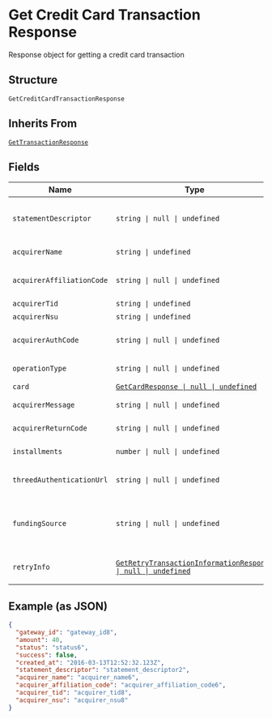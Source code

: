 
# Get Credit Card Transaction Response

Response object for getting a credit card transaction

## Structure

`GetCreditCardTransactionResponse`

## Inherits From

[`GetTransactionResponse`](../../doc/models/get-transaction-response.md)

## Fields

| Name | Type | Tags | Description |
|  --- | --- | --- | --- |
| `statementDescriptor` | `string \| null \| undefined` | Optional | Text that will appear on the credit card's statement |
| `acquirerName` | `string \| undefined` | Optional | Acquirer name |
| `acquirerAffiliationCode` | `string \| null \| undefined` | Optional | Aquirer affiliation code |
| `acquirerTid` | `string \| undefined` | Optional | Acquirer TID |
| `acquirerNsu` | `string \| undefined` | Optional | Acquirer NSU |
| `acquirerAuthCode` | `string \| null \| undefined` | Optional | Acquirer authorization code |
| `operationType` | `string \| null \| undefined` | Optional | Operation type |
| `card` | [`GetCardResponse \| null \| undefined`](../../doc/models/get-card-response.md) | Optional | Card data |
| `acquirerMessage` | `string \| null \| undefined` | Optional | Acquirer message |
| `acquirerReturnCode` | `string \| null \| undefined` | Optional | Acquirer Return Code |
| `installments` | `number \| null \| undefined` | Optional | Number of installments |
| `threedAuthenticationUrl` | `string \| null \| undefined` | Optional | 3D-S authentication Url |
| `fundingSource` | `string \| null \| undefined` | Optional | Identify when a card is prepaid, credit or debit. |
| `retryInfo` | [`GetRetryTransactionInformationResponse \| null \| undefined`](../../doc/models/get-retry-transaction-information-response.md) | Optional | Retry transaction information |

## Example (as JSON)

```json
{
  "gateway_id": "gateway_id8",
  "amount": 40,
  "status": "status6",
  "success": false,
  "created_at": "2016-03-13T12:52:32.123Z",
  "statement_descriptor": "statement_descriptor2",
  "acquirer_name": "acquirer_name6",
  "acquirer_affiliation_code": "acquirer_affiliation_code6",
  "acquirer_tid": "acquirer_tid8",
  "acquirer_nsu": "acquirer_nsu8"
}
```

